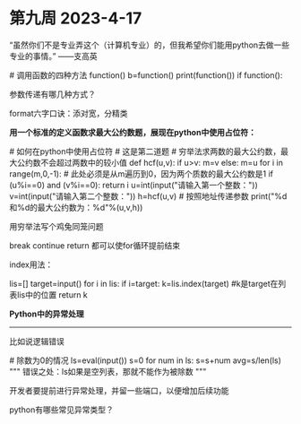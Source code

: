 # 第九周 2023-4-17

“虽然你们不是专业弄这个（计算机专业）的，但我希望你们能用python去做一些专业的事情。”    ——支高英

\# 调用函数的四种方法 function() b=function() print(function()) if function():

参数传递有哪几种方式？

format六字口诀：添对宽，分精类

**用一个标准的定义函数求最大公约数题，展现在python中使用占位符：**

\# 如何在python中使用占位符 # 这是第二道题 # 穷举法求两数的最大公约数，最大公约数不会超过两数中的较小值 def hcf(u,v):    if u>v:        m=v    else:        m=u    for i in range(m,0,-1):   # 此处必须是从m遍历到0，因为两个质数的最大公约数是1        if (u%i==0) and (v%i==0):            return i     u=int(input("请输入第一个整数：")) v=int(input("请输入第二个整数：")) h=hcf(u,v)                                      # 按照地址传递参数 print("%d和%d的最大公约数为：%d"%(u,v,h))

用穷举法写个鸡兔同笼问题

break continue return 都可以使for循环提前结束

index用法：

lis=[] target=input() for i in lis:    if i=target:    k=lis.index(target)   #k是target在列表lis中的位置    return k

**Python中的异常处理**

------

比如说逻辑错误

\# 除数为0的情况 ls=eval(input()) s=0 for num in ls:    s=s+num avg=s/len(ls) """ 错误之处：ls如果是空列表，那就不能作为被除数 """

开发者要提前进行异常处理，并留一些端口，以便增加后续功能

python有哪些常见异常类型？

